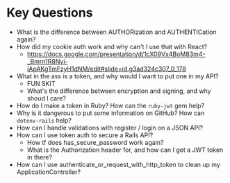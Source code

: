 # Key Questions
- What is the difference between AUTHORization and AUTHENTICation again?
- How did my cookie auth work and why can't I use that with React?
  - https://docs.google.com/presentation/d/1cX09Vx4BoM83m4-_Bmrn1R8Nyi-iApAKgTmFzyH1dNM/edit#slide=id.g3ad324c307_0_178
- What in the ass is a token, and why would I want to put one in my API?
  - FUN SKIT
  - What's the difference between encryption and signing, and why shoud I care?
- How do I make a token in Ruby? How can the `ruby-jwt` gem help?
- Why is it dangerous to put some information on GitHub? How can `dotenv-rails` help?
- How can I handle validations with register / login on a JSON API?
- How can I use token auth to secure a Rails API?
  - How tf does has_secure_password work again?
  - What is the Authorization header for, and how can I get a JWT token in there?
- How can I use authenticate_or_request_with_http_token to clean up my ApplicationController? 